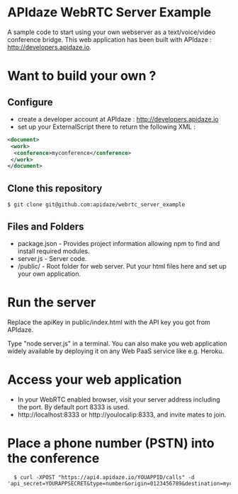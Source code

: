 # APIdaze WebRTC Server Example

A sample code to start using your own webserver as a text/voice/video conference bridge. This web application has been built with APIdaze : http://developers.apidaze.io.

# Want to build your own ?

## Configure
- create a developer account at APIdaze : http://developers.apidaze.io
- set up your ExternalScript there to return the following XML :
```xml
<document>
 <work>
  <conference>myconference</conference>
 </work>
</document>
```
## Clone this repository
    $ git clone git@github.com:apidaze/webrtc_server_example

Files and Folders
-----------------

- package.json - Provides project information allowing npm to find and install required modules.
- server.js - Server code.
- /public/ - Root folder for web server. Put your html files here and set up your own application.

# Run the server

Replace the apiKey in public/index.html with the API key you got from APIdaze.

Type "node server.js" in a terminal. You can also make you web application widely available by deploying it on any Web PaaS service like e.g. Heroku.

# Access your web application

- In your WebRTC enabled browser, visit your server address including the port. By default port 8333 is used.
- http://localhost:8333 or http://youlocalip:8333, and invite mates to join.

# Place a phone number (PSTN) into the conference
	  $ curl -XPOST "https://api4.apidaze.io/YOUAPPID/calls" -d 'api_secret=YOURAPPSECRET&type=number&origin=0123456789&destination=myconference'
